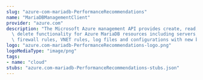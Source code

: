 ```yaml
---
slug: "azure-com-mariadb-PerformanceRecommendations"
name: "MariaDBManagementClient"
provider: "azure.com"
description: "The Microsoft Azure management API provides create, read, update, and\
  \ delete functionality for Azure MariaDB resources including servers, databases,\
  \ firewall rules, VNET rules, log files and configurations with new business model."
logo: "azure.com-mariadb-PerformanceRecommendations-logo.png"
logoMediaType: "image/png"
tags:
- name: "cloud"
stubs: "azure.com-mariadb-PerformanceRecommendations-stubs.json"
---
```

